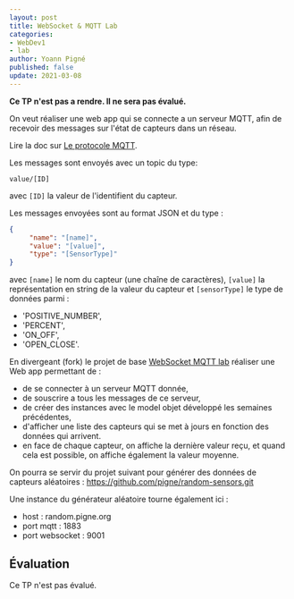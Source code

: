 ```yaml
---
layout: post
title: WebSocket & MQTT Lab
categories:
- WebDev1
- lab
author: Yoann Pigné
published: false
update: 2021-03-08
---
```


**Ce TP n'est pas a rendre. Il ne sera pas évalué.**

On veut réaliser une web app qui se connecte a un serveur MQTT, afin de recevoir des messages sur l'état de capteurs dans un réseau.

Lire la doc sur [Le protocole MQTT](https://mosquitto.org/man/mqtt-7.html).

Les messages sont envoyés avec un topic du type:

```
value/[ID]
```

avec `[ID]` la valeur de l'identifient du capteur.

Les messages envoyées sont au format JSON et du type :

```JSON
{
     "name": "[name]",
     "value": "[value]",
     "type": "[SensorType]"
}
```

avec `[name]` le nom du capteur (une chaîne de caractères),  `[value]` la représentation en string de la valeur du capteur et `[sensorType]` le type de données parmi :

-  'POSITIVE_NUMBER',
-  'PERCENT',
-  'ON_OFF',
-  'OPEN_CLOSE'.

En divergeant (fork) le projet de base 
[WebSocket MQTT lab](https://www-apps.univ-lehavre.fr/forge/2020-2021-m1/WEB-mqtt-lab) réaliser une Web app permettant de :

- de se connecter à un serveur MQTT donnée,
- de souscrire a tous les messages de ce serveur,
- de créer des instances avec le model objet développé les semaines précédentes,
- d'afficher une liste des capteurs qui se met à jours en fonction des données qui arrivent.
- en face de chaque capteur, on affiche la dernière valeur reçu, et quand cela est possible, on affiche également la valeur moyenne.

<!-- Projet à rendre sous forme d'un *merge request* à partir du projet de départ : <https://www-apps.univ-lehavre.fr/forge/20120-2021-m1/WEB-mqtt-lab> -->

On pourra se servir du projet suivant pour générer des données de capteurs aléatoires : <https://github.com/pigne/random-sensors.git>

Une instance du générateur aléatoire tourne également ici  : 

- host : random.pigne.org
- port mqtt : 1883
- port websocket : 9001

## Évaluation

<!-- [Liste des aptitudes évaluées.](/teaching/WebDev1#websocket) -->
Ce TP n'est pas évalué. 


